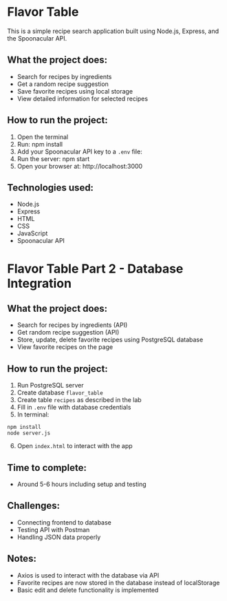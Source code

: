# Flavor Table

This is a simple recipe search application built using Node.js, Express, and the Spoonacular API.

## What the project does:

- Search for recipes by ingredients
- Get a random recipe suggestion
- Save favorite recipes using local storage
- View detailed information for selected recipes

## How to run the project:

1. Open the terminal
2. Run:
npm install
3. Add your Spoonacular API key to a `.env` file:
4. Run the server:
 npm start
5. Open your browser at:
http://localhost:3000

## Technologies used:

- Node.js
- Express
- HTML
- CSS
- JavaScript
- Spoonacular API


# Flavor Table Part 2 - Database Integration

## What the project does:
- Search for recipes by ingredients (API)
- Get random recipe suggestion (API)
- Store, update, delete favorite recipes using PostgreSQL database
- View favorite recipes on the page

## How to run the project:
1. Run PostgreSQL server
2. Create database `flavor_table`
3. Create table `recipes` as described in the lab
4. Fill in `.env` file with database credentials
5. In terminal:
```
npm install
node server.js
```
6. Open `index.html` to interact with the app

## Time to complete:
- Around 5-6 hours including setup and testing

## Challenges:
- Connecting frontend to database
- Testing API with Postman
- Handling JSON data properly

## Notes:
- Axios is used to interact with the database via API
- Favorite recipes are now stored in the database instead of localStorage
- Basic edit and delete functionality is implemented
